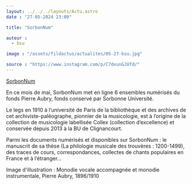 ```yaml
---
layout: ../../../layouts/Actu.astro
date : "27-05-2024 23:00"

title: "SorbonNum"

auteur :
  - bsu

image : "/assets/fildactus/actualites/05-27-bsu.jpg"

source : "https://www.instagram.com/p/C7dxunGJUfd/"
---
```


[SorbonNum](https://patrimoine.sorbonne-universite.fr/)

En ce mois de mai, SorbonNum met en ligne 6 ensembles numérisés du fonds Pierre Aubry, fonds conservé par Sorbonne Université.

Le legs en 1910 à l’université de Paris de la bibliothèque et des archives de cet archiviste-paléographe, pionnier de la musicologie, est à l’origine de la collection de musicologie labellisée Collex (collection d’excellence) et conservée depuis 2013 à la BU de Clignancourt.

Parmi les documents numérisés et disponibles sur SorbonNum : le manuscrit de sa thèse (La philologie musicale des trouvères : 1200-1499), des traces de cours, correspondances, collectes de chants populaires en France et à l’étranger...

Image d'illustration : Monodie vocale accompagnée et monodie instrumentale, Pierre Aubry, 1896/1910